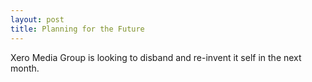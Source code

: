```yaml
---
layout: post
title: Planning for the Future
---
```


Xero Media Group is looking to disband and re-invent it self in the next month. 
